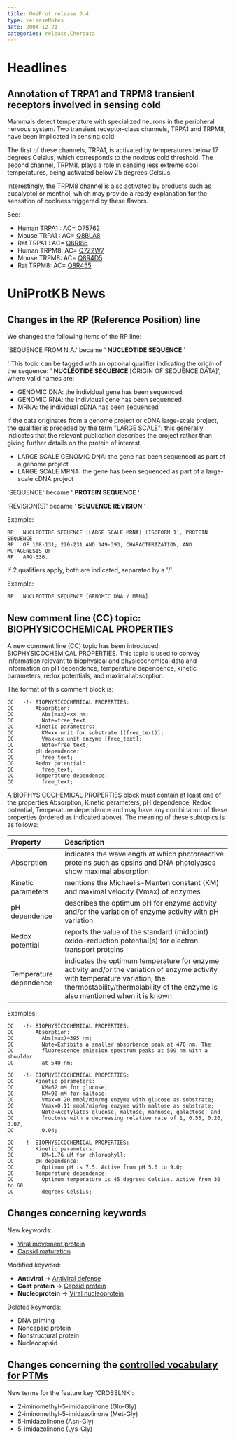 ```yaml
---
title: UniProt release 3.4
type: releaseNotes
date: 2004-12-21
categories: release,Chordata
---
```


# Headlines

## Annotation of TRPA1 and TRPM8 transient receptors involved in sensing cold

Mammals detect temperature with specialized neurons in the peripheral nervous system. Two transient receptor-class channels, TRPA1 and TRPM8, have been implicated in sensing cold.

The first of these channels, TRPA1, is activated by temperatures below 17 degrees Celsius, which corresponds to the noxious cold threshold. The second channel, TRPM8, plays a role in sensing less extreme cool temperatures, being activated below 25 degrees Celsius.

Interestingly, the TRPM8 channel is also activated by products such as eucalyptol or menthol, which may provide a ready explanation for the sensation of coolness triggered by these flavors.

See:

-   Human TRPA1 : AC= [O75762](http://www.uniprot.org/uniprot/O75762)
-   Mouse TRPA1 : AC= [Q8BLA8](http://www.uniprot.org/uniprot/Q8BLA8)
-   Rat TRPA1 : AC= [Q6RI86](http://www.uniprot.org/uniprot/Q6RI86)
-   Human TRPM8: AC= [Q7Z2W7](http://www.uniprot.org/uniprot/Q7Z2W7)
-   Mouse TRPM8: AC= [Q8R4D5](http://www.uniprot.org/uniprot/Q8R4D5)
-   Rat TRPM8: AC= [Q8R455](http://www.uniprot.org/uniprot/Q8R455)

# UniProtKB News

## Changes in the RP (Reference Position) line

We changed the following items of the RP line:

'SEQUENCE FROM N.A.' became ' **NUCLEOTIDE SEQUENCE** '

' This topic can be tagged with an optional qualifier indicating the origin of the sequence: ' **NUCLEOTIDE SEQUENCE** \[ORIGIN OF SEQUENCE DATA\]', where valid names are:

-   GENOMIC DNA: the individual gene has been sequenced
-   GENOMIC RNA: the individual gene has been sequenced
-   MRNA: the individual cDNA has been sequenced

If the data originates from a genome project or cDNA large-scale project, the qualifier is preceded by the term "LARGE SCALE"; this generally indicates that the relevant publication describes the project rather than giving further details on the protein of interest.

-   LARGE SCALE GENOMIC DNA: the gene has been sequenced as part of a genome project
-   LARGE SCALE MRNA: the gene has been sequenced as part of a large-scale cDNA project

'SEQUENCE' became ' **PROTEIN SEQUENCE** '

'REVISION(S)' became ' **SEQUENCE REVISION** '

Example:

    RP   NUCLEOTIDE SEQUENCE [LARGE SCALE MRNA] (ISOFORM 1), PROTEIN SEQUENCE
    RP   OF 108-131; 220-231 AND 349-393, CHARACTERIZATION, AND MUTAGENESIS OF
    RP   ARG-336.

If 2 qualifiers apply, both are indicated, separated by a '/'.

Example:

    RP   NUCLEOTIDE SEQUENCE [GENOMIC DNA / MRNA].

## New comment line (CC) topic: BIOPHYSICOCHEMICAL PROPERTIES

A new comment line (CC) topic has been introduced: BIOPHYSICOCHEMICAL PROPERTIES. This topic is used to convey information relevant to biophysical and physicochemical data and information on pH dependence, temperature dependence, kinetic parameters, redox potentials, and maximal absorption.

The format of this comment block is:

    CC   -!- BIOPHYSICOCHEMICAL PROPERTIES:
    CC       Absorption:
    CC         Abs(max)=xx nm;
    CC         Note=free_text;
    CC       Kinetic parameters:
    CC         KM=xx unit for substrate [(free_text)];
    CC         Vmax=xx unit enzyme [free_text];
    CC         Note=free_text;
    CC       pH dependence:
    CC         free_text;
    CC       Redox potential:
    CC         free_text;
    CC       Temperature dependence:
    CC         free_text;

A BIOPHYSICOCHEMICAL PROPERTIES block must contain at least one of the properties Absorption, Kinetic parameters, pH dependence, Redox potential, Temperature dependence and may have any combination of these properties (ordered as indicated above). The meaning of these subtopics is as follows:

| Property               | Description                                                                                                                                                                                                   |
|:-----------------------|:--------------------------------------------------------------------------------------------------------------------------------------------------------------------------------------------------------------|
| Absorption             | indicates the wavelength at which photoreactive proteins such as opsins and DNA photolyases show maximal absorption                                                                                           |
| Kinetic parameters     | mentions the Michaelis-Menten constant (KM) and maximal velocity (Vmax) of enzymes                                                                                                                            |
| pH dependence          | describes the optimum pH for enzyme activity and/or the variation of enzyme activity with pH variation                                                                                                        |
| Redox potential        | reports the value of the standard (midpoint) oxido-reduction potential(s) for electron transport proteins                                                                                                     |
| Temperature dependence | indicates the optimum temperature for enzyme activity and/or the variation of enzyme activity with temperature variation; the thermostability/thermolability of the enzyme is also mentioned when it is known |

Examples:

    CC   -!- BIOPHYSICOCHEMICAL PROPERTIES:
    CC       Absorption:
    CC         Abs(max)=395 nm;
    CC         Note=Exhibits a smaller absorbance peak at 470 nm. The
    CC         fluorescence emission spectrum peaks at 509 nm with a shoulder
    CC         at 540 nm;

    CC   -!- BIOPHYSICOCHEMICAL PROPERTIES:
    CC       Kinetic parameters:
    CC         KM=62 mM for glucose;
    CC         KM=90 mM for maltose;
    CC         Vmax=0.20 mmol/min/mg enzyme with glucose as substrate;
    CC         Vmax=0.11 mmol/min/mg enzyme with maltose as substrate;
    CC         Note=Acetylates glucose, maltose, mannose, galactose, and
    CC         fructose with a decreasing relative rate of 1, 0.55, 0.20, 0.07,
    CC         0.04;

    CC   -!- BIOPHYSICOCHEMICAL PROPERTIES:
    CC       Kinetic parameters:
    CC         KM=1.76 uM for chlorophyll;
    CC       pH dependence:
    CC         Optimum pH is 7.5. Active from pH 5.0 to 9.0;
    CC       Temperature dependence:
    CC         Optimum temperature is 45 degrees Celsius. Active from 30 to 60
    CC         degrees Celsius;

## Changes concerning keywords

New keywords:

-   [Viral movement protein](http://www.uniprot.org/keywords/KW-0916)
-   [Capsid maturation](http://www.uniprot.org/keywords/KW-0917)

Modified keyword:

-   **Antiviral** -&gt; [Antiviral defense](http://www.uniprot.org/keywords/KW-0951)
-   **Coat protein** -&gt; [Capsid protein](http://www.uniprot.org/keywords/KW-0167)
-   **Nucleoprotein** -&gt; [Viral nucleoprotein](http://www.uniprot.org/keywords/KW-0543)

Deleted keywords:

-   DNA priming
-   Noncapsid protein
-   Nonstructural protein
-   Nucleocapsid

## Changes concerning the [controlled vocabulary for PTMs](https://ftp.uniprot.org/pub/databases/uniprot/current_release/knowledgebase/complete/docs/ptmlist)

New terms for the feature key 'CROSSLNK':

-   2-iminomethyl-5-imidazolinone (Glu-Gly)
-   2-iminomethyl-5-imidazolinone (Met-Gly)
-   5-imidazolinone (Asn-Gly)
-   5-imidazolinone (Lys-Gly)
